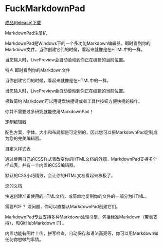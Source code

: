 # FuckMarkdownPad

<a  href ="https://raw.githubusercontent.com/BeichenDream/FuckMarkdownPad/master/Release/MarkDownPad2.exe">成品(Release)下载</a>



MarkdownPad注册机

MarkdownPad是Windows下的一个多功能Markdown编辑器。即时看到你的Markdown文件，当你创建它们的时候，看起来就像是在HTML中的一样。

当您输入时，LivePreview会自动滚动到你正在编辑的当前位置。

特点
即时看到你的Markdown文件

当你创建它们的时候，看起来就像是在HTML中的一样。

当您输入时，LivePreview会自动滚动到你正在编辑的当前位置。


极致简约
Markdown可以用键盘快捷键或者工具栏按钮方便快捷的操作。

你并不需要过多研究就能使用MarkdownPad！

定制编辑器

配色方案，字体，大小和布局都是可定制的，因此您可以把MarkdownPad定制成为您的完美编辑器。

自定义样式表

通过使用自己的CSS样式表改变你的HTML文档的外观。MarkdownPad支持多个样式表，并有一个内置的CSS编辑器。

默认的CSS小巧精致，会让你的HTML文档看起来棒极了。

您的文档

快速创建准备使用的HTML文档，或简单地复制你的文件的一部分为HTML。

需要PDF？ 没问题，你可以直接从MarkdownPad创建它们。

MarkdownPad专业支持多种Markdown处理引擎，包括标准Markdown（带表支持），和GitHubMarkdown [1]  。

内置功能有图片上传，拼写检查，自动保存和语法高亮等，你可以用Markdown做任何你想做的事情。

